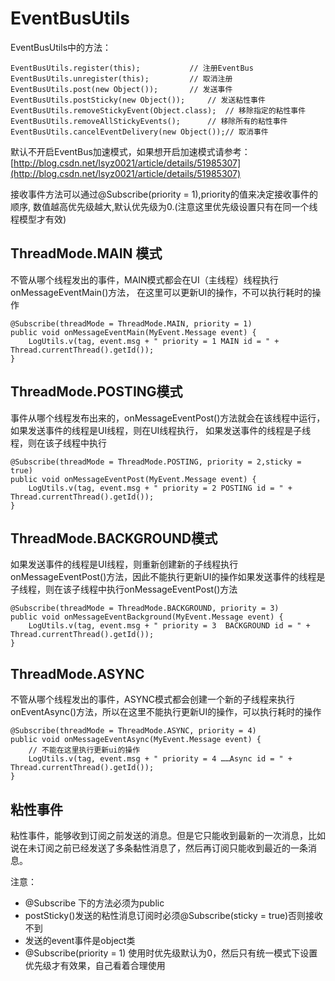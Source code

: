 # EventBusUtils

EventBusUtils中的方法：
```
EventBusUtils.register(this);			// 注册EventBus
EventBusUtils.unregister(this);			// 取消注册
EventBusUtils.post(new Object());		// 发送事件
EventBusUtils.postSticky(new Object());		// 发送粘性事件
EventBusUtils.removeStickyEvent(Object.class);	// 移除指定的粘性事件
EventBusUtils.removeAllStickyEvents();		// 移除所有的粘性事件
EventBusUtils.cancelEventDelivery(new Object());// 取消事件
```

默认不开启EventBus加速模式，如果想开启加速模式请参考： [http://blog.csdn.net/lsyz0021/article/details/51985307](http://blog.csdn.net/lsyz0021/article/details/51985307)

接收事件方法可以通过@Subscribe(priority = 1),priority的值来决定接收事件的顺序,
数值越高优先级越大,默认优先级为0.(注意这里优先级设置只有在同一个线程模型才有效)

## ThreadMode.MAIN 模式

不管从哪个线程发出的事件，MAIN模式都会在UI（主线程）线程执行onMessageEventMain()方法，
在这里可以更新UI的操作，不可以执行耗时的操作

```
@Subscribe(threadMode = ThreadMode.MAIN, priority = 1)
public void onMessageEventMain(MyEvent.Message event) {
	LogUtils.v(tag, event.msg + " priority = 1 MAIN id = " + Thread.currentThread().getId());
}
```
## ThreadMode.POSTING模式

事件从哪个线程发布出来的，onMessageEventPost()方法就会在该线程中运行， 如果发送事件的线程是UI线程，则在UI线程执行， 如果发送事件的线程是子线程，则在该子线程中执行

```
@Subscribe(threadMode = ThreadMode.POSTING, priority = 2,sticky = true)
public void onMessageEventPost(MyEvent.Message event) {
	LogUtils.v(tag, event.msg + " priority = 2 POSTING id = " + Thread.currentThread().getId());
}
```

## ThreadMode.BACKGROUND模式

如果发送事件的线程是UI线程，则重新创建新的子线程执行onMessageEventPost()方法，因此不能执行更新UI的操作如果发送事件的线程是子线程，则在该子线程中执行onMessageEventPost()方法

```
@Subscribe(threadMode = ThreadMode.BACKGROUND, priority = 3)
public void onMessageEventBackground(MyEvent.Message event) {
	LogUtils.v(tag, event.msg + " priority = 3  BACKGROUND id = " + Thread.currentThread().getId());
}
```
## ThreadMode.ASYNC

不管从哪个线程发出的事件，ASYNC模式都会创建一个新的子线程来执行onEventAsync()方法，所以在这里不能执行更新UI的操作，可以执行耗时的操作

```
@Subscribe(threadMode = ThreadMode.ASYNC, priority = 4)
public void onMessageEventAsync(MyEvent.Message event) {
	// 不能在这里执行更新ui的操作
	LogUtils.v(tag, event.msg + " priority = 4 ……Async id = " + Thread.currentThread().getId());
}
```

## 粘性事件

粘性事件，能够收到订阅之前发送的消息。但是它只能收到最新的一次消息，比如说在未订阅之前已经发送了多条黏性消息了，然后再订阅只能收到最近的一条消息。

注意：

- @Subscribe 下的方法必须为public
- postSticky()发送的粘性消息订阅时必须@Subscribe(sticky = true)否则接收不到
- 发送的event事件是object类
- @Subscribe(priority = 1) 使用时优先级默认为0，然后只有统一模式下设置优先级才有效果，自己看着合理使用

